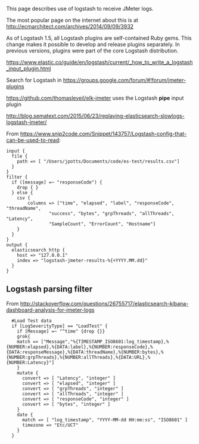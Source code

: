 This page describes use of logstash to receive JMeter logs.

The most popular page on the internet about this is at
http://ecmarchitect.com/archives/2014/09/09/3932

As of Logstash 1.5, all Logstash plugins are self-contained Ruby gems. This change makes it possible to develop and release plugins separately. In previous versions, plugins were part of the core Logstash distribution.

https://www.elastic.co/guide/en/logstash/current/_how_to_write_a_logstash_input_plugin.html

Search for Logstash in https://groups.google.com/forum/#!forum/jmeter-plugins

https://github.com/thomasleveil/elk-jmeter
uses the Logstash **pipe** input plugin

http://blog.sematext.com/2015/06/23/replaying-elasticsearch-slowlogs-logstash-jmeter/

From https://www.snip2code.com/Snippet/143757/Logstash-config-that-can-be-used-to-read:

```
input {
  file {
    path => [ "/Users/jpotts/Documents/code/es-test/results.csv"]
  }
}
filter {
  if ([message] =~ "responseCode") {
    drop { }
  } else {
    csv {
    	columns => ["time", "elapsed", "label", "responseCode", "threadName",
	            "success", "bytes", "grpThreads", "allThreads", "Latency",
	            "SampleCount", "ErrorCount", "Hostname"]
    }
  }
}
output {
  elasticsearch_http {
    host => "127.0.0.1"
    index => "logstash-jmeter-results-%{+YYYY.MM.dd}"
  }
}

  ```
  
## Logstash parsing filter
From http://stackoverflow.com/questions/26755717/elasticsearch-kibana-dashboard-analysis-for-jmeter-logs

```
  #Load Test data
  if [LogSeverityType] == "LoadTest" {
    if [Message] =~ "^time" {drop {}}
    grok{
    match => ["Message","%{TIMESTAMP_ISO8601:log_timestamp},%{NUMBER:elapsed},%{DATA:label},%{NUMBER:responseCode},%{DATA:responseMessage},%{DATA:threadName},%{NUMBER:bytes},%{NUMBER:grpThreads},%{NUMBER:allThreads},%{DATA:URL},%{NUMBER:Latency}"]
    }
    mutate {
      convert => [ "Latency", "integer" ]
      convert => [ "elapsed", "integer" ]
      convert => [ "grpThreads", "integer" ]
      convert => [ "allThreads", "integer" ]
      convert => [ "responseCode", "integer" ]
      convert => [ "bytes", "integer" ]
    }
    date {
      match => [ "log_timestamp", "YYYY-MM-dd HH:mm:ss", "ISO8601" ]
      timezone => "Etc/UCT"
    }
  }
 ```
  

